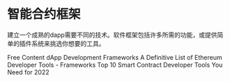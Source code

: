 # 智能合约框架

建立一个成熟的dapp需要不同的技术。软件框架包括许多所需的功能，或提供简单的插件系统来挑选你想要的工具。

<ResourceGroupTitle>Free Content</ResourceGroupTitle>
<BadgeLink colorScheme='yellow' badgeText='Read' href='https://ethereum.org/en/developers/docs/frameworks/'>dApp Development Frameworks</BadgeLink>
<BadgeLink colorScheme='yellow' badgeText='Read' href='https://media.consensys.net/an-definitive-list-of-ethereum-developer-tools-2159ce865974#frameworks'>A Definitive List of Ethereum Developer Tools - Frameworks</BadgeLink>
<BadgeLink colorScheme='yellow' badgeText='Read' href='https://medium.com/better-programming/top-10-smart-contract-developer-tools-you-need-for-2022-b763f5df689a'>Top 10 Smart Contract Developer Tools You Need for 2022</BadgeLink>
